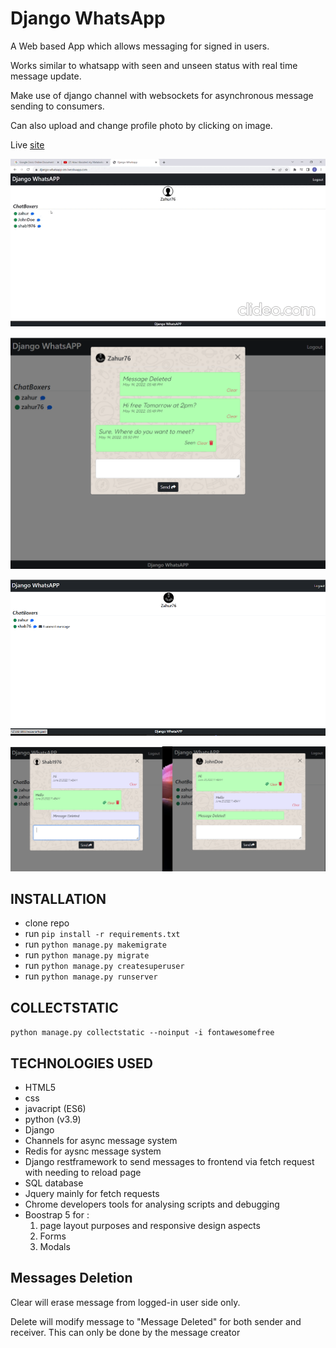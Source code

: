 # Django WhatsApp

A Web based App which allows messaging for signed in users. 

Works similar to whatsapp with seen and unseen status with real time message update.

Make use of django channel with websockets for asynchronous message sending to consumers.

Can also upload and change profile photo by clicking on image.

Live [site](https://django-whatsapp-zm.herokuapp.com/)

![sign-in](media/video.gif)

![sign-in](media/Untitled.png)

![sign-in](media/whatsapp2.png)

![screen shot](/media/screen.png?)

## INSTALLATION

* clone repo 
* run ```pip install -r requirements.txt```
* run ```python manage.py makemigrate```
* run ```python manage.py migrate```
* run ```python manage.py createsuperuser```
* run ```python manage.py runserver```

## COLLECTSTATIC

```python manage.py collectstatic --noinput -i fontawesomefree```

## TECHNOLOGIES USED

* HTML5
* css 
* javacript (ES6)
* python (v3.9)
* Django
* Channels for async message system
* Redis for aysnc message system
* Django restframework to send messages to frontend via fetch request with needing to reload page
* SQL database
* Jquery mainly for fetch requests
* Chrome developers tools for analysing scripts and debugging
* Boostrap 5 for :
    1. page layout purposes and responsive design aspects
    2. Forms 
    3. Modals 


## Messages Deletion

Clear will erase message from logged-in user side only.

Delete will modify message to "Message Deleted" for both sender and receiver. This can only be done by the message creator

